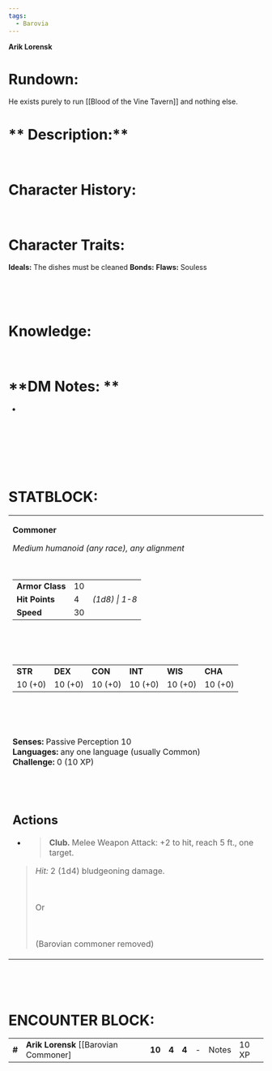 ```yaml
---
tags:
  - Barovia
---
```

**Arik Lorensk**

# **Rundown:**

He exists purely to run [[Blood of the Vine Tavern]] and nothing else.

# ** Description:**

 

# **Character History:**

 
 

# **Character Traits:** 

**Ideals:** The dishes must be cleaned
**Bonds:**
**Flaws:** Souless

 

 

# **Knowledge:** 

 

# **DM Notes: ** 

-    

#  

 

# **STATBLOCK:**

<table><tbody><tr class="odd"><td><p><strong>Commoner</strong></p><p><em>Medium humanoid (any race), any alignment</em></p><p> </p><table><tbody><tr class="odd"><td><strong>Armor Class</strong></td><td>10</td><td> </td></tr><tr class="even"><td><strong>Hit Points</strong></td><td>4</td><td><em>(1d8) | 1-8</em></td></tr><tr class="odd"><td><strong>Speed</strong></td><td>30</td><td> </td></tr></tbody></table><p> </p><p> </p><table><tbody><tr class="odd"><td><strong>STR</strong></td><td><strong>DEX</strong></td><td><strong>CON</strong></td><td><strong>INT</strong></td><td><strong>WIS</strong></td><td><strong>CHA</strong></td></tr><tr class="even"><td>10 (+0)</td><td>10 (+0)</td><td>10 (+0)</td><td>10 (+0)</td><td>10 (+0)</td><td>10 (+0)</td></tr></tbody></table><p> </p><p> </p><p><strong>Senses:</strong> Passive Perception 10<br />
<strong>Languages:</strong> any one language (usually Common)<br />
<strong>Challenge:</strong> 0 (10 XP)<br />
 </p><p> </p><h2 id="actions"><strong>Actions</strong></h2><ul><li><blockquote><p><strong>Club.</strong> Melee Weapon Attack: +2 to hit, reach 5 ft., one target.</p></blockquote></li></ul><blockquote><p><em>Hit:</em> 2 (1d4) bludgeoning damage.</p><p> </p><p>Or</p><p> </p><p>(Barovian commoner removed)</p></blockquote></td></tr></tbody></table>

 
 

 

# **ENCOUNTER BLOCK:**

|        |                                          |        |       |       |     |       |       |
|--------|------------------------------------------|--------|-------|-------|-----|-------|-------|
| **\#** | **Arik Lorensk** \[\[Barovian Commoner\] | **10** | **4** | **4** | \-  | Notes | 10 XP |

 
